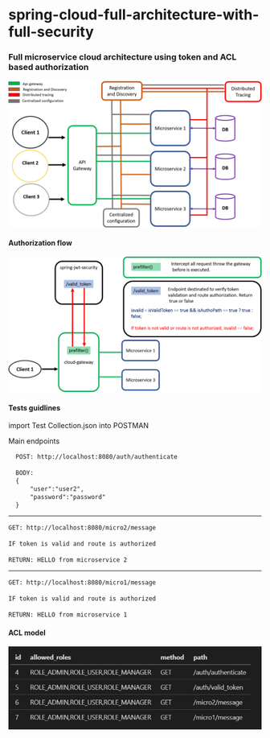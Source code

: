 # spring-cloud-full-architecture-with-full-security

<h3>Full microservice cloud architecture using token and ACL based authorization</h3>

<img  src="img/full.png">

<h4>Authorization flow</h4>

<img  src="img/autho.png">

<h4>Tests guidlines</h4>

<p> import Test Collection.json into POSTMAN<p>
<p> Main endpoints<p>

      POST: http://localhost:8080/auth/authenticate

      BODY: 
      {
          "user":"user2",
          "password":"password"
      }

<hr>

    GET: http://localhost:8080/micro2/message
    
    IF token is valid and route is authorized
    
    RETURN: HELLO from microservice 2

<hr>

    GET: http://localhost:8080/micro1/message
    
    IF token is valid and route is authorized
    
    RETURN: HELLO from microservice 1
    
 <h4>ACL model</h4>
 
<img  src="img/aclmodel.png">
